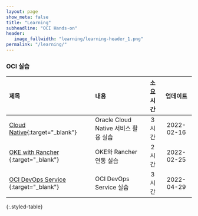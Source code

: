 ```yaml
---
layout: page
show_meta: false
title: "Learning"
subheadline: "OCI Hands-on"
header:
   image_fullwidth: "learning/learning-header_1.png"
permalink: "/learning/"
---
```


### OCI 실습

| 제목 | 내용 | 소요시간 | 업데이트 |
|:--------|:--------|:--------:|:--------:|
| [Cloud Native](https://team-okitoki.github.io/learning-library/oci-library/intro-cloud-native/livelabs/index.html){:target="_blank"} | Oracle Cloud Native 서비스 활용 실습 | 3 시간 | 2022-02-16 |
| [OKE with Rancher ](https://team-okitoki.github.io/learning-library/oci-library/oke-with-rancher/livelabs/index.html){:target="_blank"} | OKE와 Rancher 연동 실습 | 2 시간 | 2022-02-25 |
| [OCI DevOps Service ](https://yhcho87.github.io/learning-library/oci-library/oci-devops-chargEV/index.html){:target="_blank"} | OCI DevOps Service 실습 | 3 시간 | 2022-04-29 |
{:.styled-table}